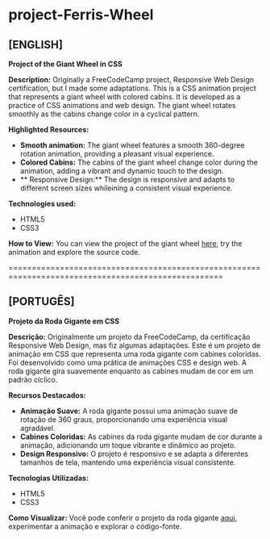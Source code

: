 # project-Ferris-Wheel

## [ENGLISH]

**Project of the Giant Wheel in CSS**

**Description:**
Originally a FreeCodeCamp project, Responsive Web Design certification, but I made some adaptations.
This is a CSS animation project that represents a giant wheel with colored cabins. It is developed as a practice of CSS animations and web design. The giant wheel rotates smoothly as the cabins change color in a cyclical pattern.

**Highlighted Resources:**
- **Smooth animation:** The giant wheel features a smooth 360-degree rotation animation, providing a pleasant visual experience.
- **Colored Cabins:** The cabins of the giant wheel change color during the animation, adding a vibrant and dynamic touch to the design.
- ** Responsive Design:** The design is responsive and adapts to different screen sizes whileining a consistent visual experience.

**Technologies used:**
- HTML5
- CSS3

**How to View:**
You can view the project of the giant wheel [here](insert-link-of-project), try the animation and explore the source code.

====================================================================================================

## [PORTUGÊS]

**Projeto da Roda Gigante em CSS**

**Descrição:**
Originalmente um projeto da FreeCodeCamp, da certificação Responsive Web Design, mas fiz algumas adaptações.
Este é um projeto de animação em CSS que representa uma roda gigante com cabines coloridas. Foi desenvolvido como uma prática de animações CSS e design web. A roda gigante gira suavemente enquanto as cabines mudam de cor em um padrão cíclico.

**Recursos Destacados:**
- **Animação Suave:** A roda gigante possui uma animação suave de rotação de 360 graus, proporcionando uma experiência visual agradável.
- **Cabines Coloridas:** As cabines da roda gigante mudam de cor durante a animação, adicionando um toque vibrante e dinâmico ao projeto.
- **Design Responsivo:** O projeto é responsivo e se adapta a diferentes tamanhos de tela, mantendo uma experiência visual consistente.

**Tecnologias Utilizadas:**
- HTML5
- CSS3

**Como Visualizar:**
Você pode conferir o projeto da roda gigante [aqui](inserir-link-do-projeto), experimentar a animação e explorar o código-fonte.

